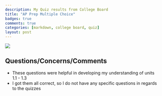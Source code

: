 ```yaml
---
description: My Quiz results from College Board 
title: "AP Prep Multiple Choice"
badges: true
comments: true
categories: [markdown, college board, quiz]
layout: post
---
```

<html>
<img src ="(https://user-images.githubusercontent.com/109186517/194948812-9431d0cf-a7f9-48ec-aaa7-89ec300503f0.png)
"> 
</html>

## Questions/Concerns/Comments
- These questions were helpful in developing my understanding of units 1.1 - 1.3
- I got them all correct, so I do not have any specific questions in regards to the quizzes